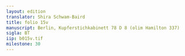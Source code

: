 ```yaml
---
layout: edition
translator: Shira Schwam-Baird
title: folio 15v
manuscript: Berlin, Kupferstichkabinett 78 D 8 (olim Hamilton 337)
sigla: BT
iip: b015v.tif
milestone: 30
---
```

